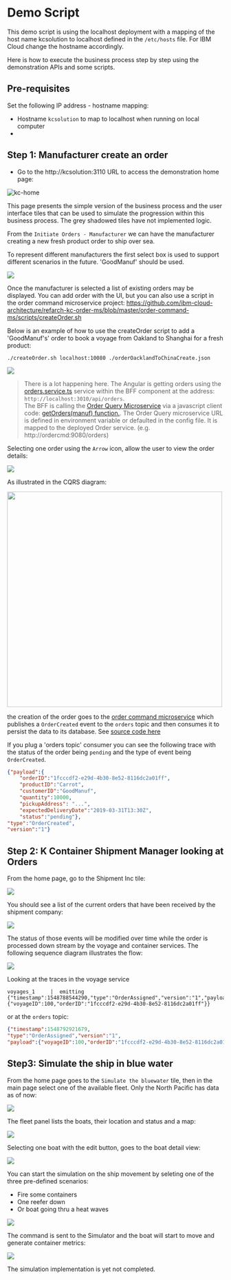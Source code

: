 # Demo Script 

This demo script is using the localhost deployment with a mapping of the host name kcsolution to localhost defined in the `/etc/hosts` file. For IBM Cloud change the hostname accordingly. 

Here is how to execute the business process step by step using the demonstration APIs and some scripts. 

## Pre-requisites

Set the following IP address - hostname mapping:

* Hostname `kcsolution` to map to localhost when running on local computer
* 

## Step 1: Manufacturer create an order

* Go to the http://kcsolution:3110 URL to access the demonstration home page:

![kc-home](kc-home.png)

This page presents the simple version of the business process and the user interface tiles that can be used to simulate the progression within this business process. The grey shadowed tiles have not implemented logic. 

From the `Initiate Orders - Manufacturer` we can have the manufacturer creating a new fresh product order to ship over sea.

To represent different manufacturers the first select box is used to support different scenarios in the future. 'GoodManuf' should be used. 

![](kc-manuf-select.png)

Once the manufacturer is selected a list of existing orders may be displayed. You can add order with the UI, but you can also use a script in the order command microservice project: https://github.com/ibm-cloud-architecture/refarch-kc-order-ms/blob/master/order-command-ms/scripts/createOrder.sh

Below is an example of how to use the createOrder script to add a 'GoodManuf's' order to book a voyage from Oakland to Shanghai for a fresh product:
```
./createOrder.sh localhost:10080 ./orderOacklandToChinaCreate.json

```

![](kc-orders.png)

> There is a lot happening here. The Angular is getting orders using the [orders.service.ts](https://github.com/ibm-cloud-architecture/refarch-kc-ui/blob/master/ui/src/app/features/orders/orders.service.ts) service within the BFF component at the address: `http://localhost:3010/api/orders`.  
The BFF is calling the [Order Query Microservice](https://github.com/ibm-cloud-architecture/refarch-kc-order-ms/tree/master/order-query-ms) via a javascript client code: [getOrders(manuf) function.](https://github.com/ibm-cloud-architecture/refarch-kc-ui/blob/4b9d7d1241eaeeaee7fc01247a35b696f0b6d5b2/server/routes/OrderClient.ts#L12-L25). The Order Query microservice URL is defined in environment variable or defaulted in the config file. It is mapped to the deployed Order service. (e.g. http://ordercmd:9080/orders)

Selecting one order using the `Arrow` icon, allow the user to view the order details:

![](kc-order.png)

As illustrated in the CQRS diagram:

<img src="https://github.com/ibm-cloud-architecture/refarch-eda/blob/master/docs/evt-microservices/cqrs-es-api.png" width="500px">

the creation of the order goes to the [order command microservice](https://github.com/ibm-cloud-architecture/refarch-kc-order-ms/tree/master/order-command-ms) which publishes a `OrderCreated` event to the `orders` topic and then consumes it to persist the data to its database. See [source code here](https://github.com/ibm-cloud-architecture/refarch-kc-order-ms/blob/6de424c443c05262ae013620f5f11b4a1b2e6f90/order-command-ms/src/main/java/ibm/labs/kc/order/command/service/OrderCRUDService.java#L51-L74)


If you plug a 'orders topic' consumer you can see the following trace with the status of the order being `pending` and the type of event being `OrderCreated`. 

```json
{"payload":{
    "orderID":"1fcccdf2-e29d-4b30-8e52-8116dc2a01ff",
    "productID":"Carrot",
    "customerID":"GoodManuf",
    "quantity":10000,
    "pickupAddress": "...",
    "expectedDeliveryDate":"2019-03-31T13:30Z",
    "status":"pending"},
"type":"OrderCreated",
"version":"1"}

```

## Step 2: K Container Shipment Manager looking at Orders

From the home page, go to the Shipment Inc tile:

![](shipment-inc.png) 

You should see a list of the current orders that have been received by the shipment company:

![](kc-shipment-home.png)

The status of those events will be modified over time while the order is processed down stream by the voyage and container services. The following sequence diagram illustrates the flow:

![](kc-order-seq-diag.png)  

Looking at the traces in the voyage service
```
voyages_1     |  emitting {"timestamp":1548788544290,"type":"OrderAssigned","version":"1","payload":{"voyageID":100,"orderID":"1fcccdf2-e29d-4b30-8e52-8116dc2a01ff"}}
```

or at the `orders` topic:

```json
{"timestamp":1548792921679,
"type":"OrderAssigned","version":"1",
"payload":{"voyageID":100,"orderID":"1fcccdf2-e29d-4b30-8e52-8116dc2a01ff"}}

```

## Step3: Simulate the ship in blue water

From the home page goes to the `Simulate the bluewater` tile, then in the main page select one of the available fleet. Only the North Pacific has data as of now:

![](kc-fleet-select.png)  

The fleet panel lists the boats, their location and status and a map:

![](kc-fleet-home.png)  

Selecting one boat with the edit button, goes to the boat detail view:

![](kc-ship-detail.png)  

You can start the simulation on the ship movement by seleting one of the three pre-defined scenarios:

* Fire some containers
* One reefer down
* Or boat going thru a heat waves

![](kc-ship-scenarios.png)  

The command is sent to the Simulator and the boat will start to move and generate container metrics:

![](boat-with-issues.png)  

The simulation implementation is yet not completed. 



